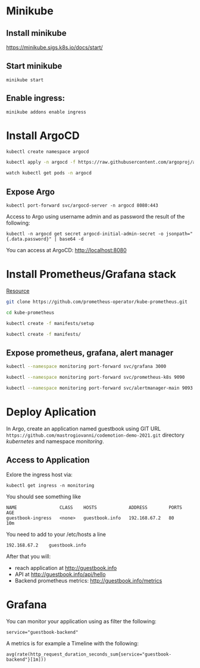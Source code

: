 # Minikube

## Install minikube

https://minikube.sigs.k8s.io/docs/start/

## Start minikube

`minikube start`

## Enable ingress: 

`minikube addons enable ingress`
# Install ArgoCD

```bash
kubectl create namespace argocd

kubectl apply -n argocd -f https://raw.githubusercontent.com/argoproj/argo-cd/stable/manifests/install.yaml

watch kubectl get pods -n argocd
```

## Expose Argo

`kubectl port-forward svc/argocd-server -n argocd 8080:443`

Access to Argo using username admin and as password the result of the following:

`kubectl -n argocd get secret argocd-initial-admin-secret -o jsonpath="{.data.password}" | base64 -d`

You can access at ArgoCD: [http://localhost:8080](http://localhost:8080)
# Install Prometheus/Grafana stack

[Resource](https://computingforgeeks.com/setup-prometheus-and-grafana-on-kubernetes/)

```bash
git clone https://github.com/prometheus-operator/kube-prometheus.git

cd kube-prometheus

kubectl create -f manifests/setup

kubectl create -f manifests/
```

## Expose prometheus, grafana, alert manager

```bash
kubectl --namespace monitoring port-forward svc/grafana 3000

kubectl --namespace monitoring port-forward svc/prometheus-k8s 9090

kubectl --namespace monitoring port-forward svc/alertmanager-main 9093
```

# Deploy Aplication

In Argo, create an application named guestbook using GIT URL `https://github.com/mastrogiovanni/codemotion-demo-2021.git` directory *kubernetes* and namespace *monitoring*.

## Access to Application

Exlore the ingress host via:

`kubectl get ingress -n monitoring`

You should see something like 

```
NAME                CLASS    HOSTS            ADDRESS        PORTS   AGE
guestbook-ingress   <none>   guestbook.info   192.168.67.2   80      10m
```

You need to add to your /etc/hosts a line

```
192.168.67.2    guestbook.info
```

After that you will:
- reach application at http://guestbook.info
- API at http://guestbook.info/api/hello
- Backend prometheus metrics: http://guestbook.info/metrics

# Grafana

You can monitor your application using as filter the following:

```
service="guestbook-backend"
```

A metrics is for example a Timeline with the following:

`avg(rate(http_request_duration_seconds_sum{service="guestbook-backend"}[1m]))`

